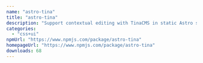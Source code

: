```yaml
---
name: "astro-tina"
title: "astro-tina"
description: "Support contextual editing with TinaCMS in static Astro sites."
categories:
  - "css+ui"
npmUrl: "https://www.npmjs.com/package/astro-tina"
homepageUrl: "https://www.npmjs.com/package/astro-tina"
downloads: 68
---
```

